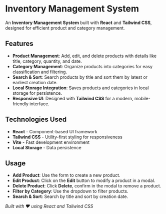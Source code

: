 # Inventory Management System

An **Inventory Management System** built with **React** and **Tailwind CSS**, designed for efficient product and category management.

## Features

- **Product Management**: Add, edit, and delete products with details like title, category, quantity, and date.
- **Category Management**: Organize products into categories for easy classification and filtering.
- **Search & Sort**: Search products by title and sort them by latest or earliest creation date.
- **Local Storage Integration**: Saves products and categories in local storage for persistence.
- **Responsive UI**: Designed with **Tailwind CSS** for a modern, mobile-friendly interface.

## Technologies Used

- **React** - Component-based UI framework
- **Tailwind CSS** - Utility-first styling for responsiveness
- **Vite** - Fast development environment
- **Local Storage** - Data persistence

## Usage

- **Add Product**: Use the form to create a new product.
- **Edit Product**: Click on the **Edit** button to modify a product in a modal.
- **Delete Product**: Click **Delete**, confirm in the modal to remove a product.
- **Filter by Category**: Use the dropdown to filter products.
- **Search & Sort**: Search by title and sort by creation date.


*Built with ❤️ using React and Tailwind CSS*
